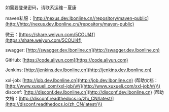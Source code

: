 如需要登录密码，请联系运维－夏康

maven私服：[http://nexus.dev.lbonline.cn//repository/maven-public](http://http://nexus.dev.lbonline.cn//repository/maven-public)

微云：[https://share.weiyun.com/5COUl4f](https://share.weiyun.com/5COUl4f)

swagger: [http://swagger.dev.lbonline.cn](http://swagger.dev.lbonline.cn)

GitHub: [https://code.aliyun.com](https://code.aliyun.com)

Jenkins: [http://jenkins.dev.lbonline.cn](http://jenkins.dev.lbonline.cn)

xxl-job: [http://job.dev.lbonline.cn](http://job.dev.lbonline.cn) \(帮助文档：[http://www.xuxueli.com/xxl-job/\#/](http://www.xuxueli.com/xxl-job/#/)\)  
disconf: [http://disconf.dev.lbonline.cn](http://disconf.dev.lbonline.cn) \(帮助文档：[http://disconf.readthedocs.io/zh\_CN/latest/](http://disconf.readthedocs.io/zh_CN/latest/)\)

